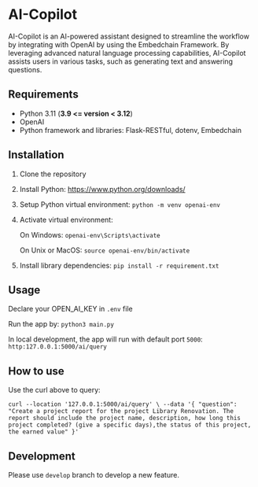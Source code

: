 # AI-Copilot

AI-Copilot is an AI-powered assistant designed to streamline the workflow by integrating with OpenAI by using the Embedchain Framework. By leveraging advanced natural language processing capabilities, AI-Copilot assists users in various tasks, such as generating text and answering questions.

## Requirements

- Python 3.11 (**3.9 <= version < 3.12**)
- OpenAI
- Python framework and libraries: Flask-RESTful, dotenv, Embedchain

## Installation
1) Clone the repository
2) Install Python: https://www.python.org/downloads/
3) Setup Python virtual environment: `python -m venv openai-env`
4) Activate virtual environment:

    On Windows: `openai-env\Scripts\activate`

    On Unix or MacOS: `source openai-env/bin/activate`
5) Install library dependencies: `pip install -r requirement.txt`

## Usage
Declare your OPEN_AI_KEY in `.env` file

Run the app by: `python3 main.py`

In local development, the app will run with default port `5000`: `http:127.0.0.1:5000/ai/query`

## How to use
Use the curl above to query:

`curl --location '127.0.0.1:5000/ai/query' \
--data '{
    "question": "Create a project report for the project Library Renovation. The report should include the project name, description, how long this project completed? (give a specific days),the status of this project, the earned value"
}'`

## Development
Please use `develop` branch to develop a new feature.
